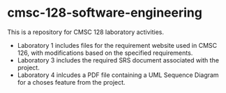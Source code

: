 # cmsc-128-software-engineering
This is a repository for CMSC 128 laboratory activities.
* Laboratory 1 includes files for the requirement website used in CMSC 126, 
with modifications based on the specified requirements.
* Laboratory 3 includes the required SRS document associated with the project.
* Laboratory 4 inlcudes a PDF file containing a UML Sequence Diagram for a choses feature from the project.
